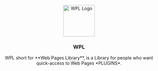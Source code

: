 <p align="center">
  <img src="https://s27.picofile.com/file/8460441568/20230227_142524.png" alt="WPL Logo" width="100" height="100">
</p>
<h3 align="center">WPL</h3>
<p align="center">
WPL short for **Web Pages Library**, is a Library for people
who want quick-access to Web Pages *PLUGINS*.
</p>
